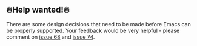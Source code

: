🔥Help wanted!🔥
--------------

There are some design decisions that need to be made before Emacs can be
properly supported. Your feedback would be very helpful - please comment on
[issue 68](https://github.com/jan-warchol/selenized/issues/68) and
[issue 74](https://github.com/jan-warchol/selenized/issues/74).
